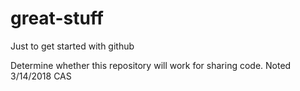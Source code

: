 # great-stuff
Just to get started with github

Determine whether this repository will work for sharing code. Noted 3/14/2018 CAS
